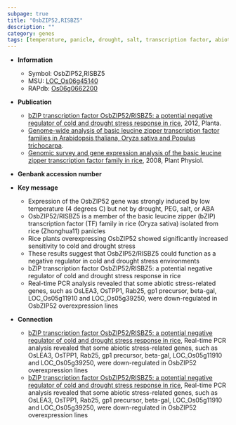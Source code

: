 ```yaml
---
subpage: true
title: "OsbZIP52,RISBZ5"
description: ""
category: genes
tags: [temperature, panicle, drought, salt, transcription factor, abiotic stress]
---
```


* **Information**  
    + Symbol: OsbZIP52,RISBZ5  
    + MSU: [LOC_Os06g45140](http://rice.plantbiology.msu.edu/cgi-bin/ORF_infopage.cgi?orf=LOC_Os06g45140)  
    + RAPdb: [Os06g0662200](http://rapdb.dna.affrc.go.jp/viewer/gbrowse_details/irgsp1?name=Os06g0662200)  

* **Publication**  
    + [bZIP transcription factor OsbZIP52/RISBZ5: a potential negative regulator of cold and drought stress response in rice](http://www.ncbi.nlm.nih.gov/pubmed?term=bZIP+transcription+factor+OsbZIP52/RISBZ5:+a+potential+negative+regulator+of+cold+and+drought+stress+response+in+rice%5BTitle%5D), 2012, Planta.
    + [Genome-wide analysis of basic leucine zipper transcription factor families in Arabidopsis thaliana, Oryza sativa and Populus trichocarpa](English+Edition).
    + [Genomic survey and gene expression analysis of the basic leucine zipper transcription factor family in rice](http://www.ncbi.nlm.nih.gov/pubmed?term=Genomic+survey+and+gene+expression+analysis+of+the+basic+leucine+zipper+transcription+factor+family+in+rice%5BTitle%5D), 2008, Plant Physiol.

* **Genbank accession number**  

* **Key message**  
    + Expression of the OsbZIP52 gene was strongly induced by low temperature (4 degrees C) but not by drought, PEG, salt, or ABA
    + OsbZIP52/RISBZ5 is a member of the basic leucine zipper (bZIP) transcription factor (TF) family in rice (Oryza sativa) isolated from rice (Zhonghua11) panicles
    + Rice plants overexpressing OsbZIP52 showed significantly increased sensitivity to cold and drought stress
    + These results suggest that OsbZIP52/RISBZ5 could function as a negative regulator in cold and drought stress environments
    + bZIP transcription factor OsbZIP52/RISBZ5: a potential negative regulator of cold and drought stress response in rice
    + Real-time PCR analysis revealed that some abiotic stress-related genes, such as OsLEA3, OsTPP1, Rab25, gp1 precursor, beta-gal, LOC_Os05g11910 and LOC_Os05g39250, were down-regulated in OsbZIP52 overexpression lines

* **Connection**  
    + [bZIP transcription factor OsbZIP52/RISBZ5: a potential negative regulator of cold and drought stress response in rice](http://www.ncbi.nlm.nih.gov/pubmed?term=bZIP+transcription+factor+OsbZIP52/RISBZ5:+a+potential+negative+regulator+of+cold+and+drought+stress+response+in+rice%5BTitle%5D), Real-time PCR analysis revealed that some abiotic stress-related genes, such as OsLEA3, OsTPP1, Rab25, gp1 precursor, beta-gal, LOC_Os05g11910 and LOC_Os05g39250, were down-regulated in OsbZIP52 overexpression lines
    + [bZIP transcription factor OsbZIP52/RISBZ5: a potential negative regulator of cold and drought stress response in rice](http://www.ncbi.nlm.nih.gov/pubmed?term=bZIP+transcription+factor+OsbZIP52/RISBZ5:+a+potential+negative+regulator+of+cold+and+drought+stress+response+in+rice%5BTitle%5D), Real-time PCR analysis revealed that some abiotic stress-related genes, such as OsLEA3, OsTPP1, Rab25, gp1 precursor, beta-gal, LOC_Os05g11910 and LOC_Os05g39250, were down-regulated in OsbZIP52 overexpression lines



